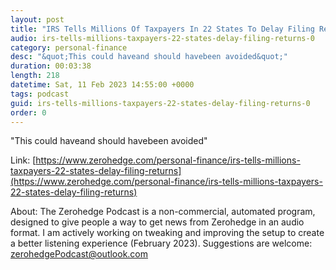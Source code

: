 ```yaml
---
layout: post
title: "IRS Tells Millions Of Taxpayers In 22 States To Delay Filing Returns"
audio: irs-tells-millions-taxpayers-22-states-delay-filing-returns-0
category: personal-finance
desc: "&quot;This could haveand should havebeen avoided&quot;"
duration: 00:03:38
length: 218
datetime: Sat, 11 Feb 2023 14:55:00 +0000
tags: podcast
guid: irs-tells-millions-taxpayers-22-states-delay-filing-returns-0
order: 0
---
```

&quot;This could haveand should havebeen avoided&quot;

Link: [https://www.zerohedge.com/personal-finance/irs-tells-millions-taxpayers-22-states-delay-filing-returns](https://www.zerohedge.com/personal-finance/irs-tells-millions-taxpayers-22-states-delay-filing-returns)

About: The Zerohedge Podcast is a non-commercial, automated program, designed to give people a way to get news from Zerohedge in an audio format.  I am actively working on tweaking and improving the setup to create a better listening experience (February 2023).  Suggestions are welcome: [zerohedgePodcast@outlook.com](mailto:zerohedgePodcast@outlook.com)